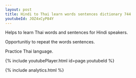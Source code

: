 ```yaml
---
layout: post
title: Hindi to Thai learn words sentences dictionary 744 
youtubeId: JOZ4xCyP84Y
---
```

 
 
Helps to learn Thai words and sentences for Hindi speakers.

Opportunitiy to repeat the words sentences. 

Practice Thai language. 
 
{% include youtubePlayer.html id=page.youtubeId %}
 
 
{% include analytics.html %}